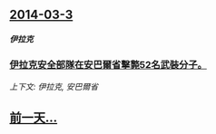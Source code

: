 ## [2014-03-3](/news/2014/03/3/index.md)

##### 伊拉克
### [ 伊拉克安全部隊在安巴爾省擊斃52名武裝分子。 ](/news/2014/03/3/伊拉克安全部隊在安巴爾省擊斃52名武裝分子.md)
_上下文: 伊拉克, 安巴爾省_

## [前一天...](/news/2014/03/1/index.md)

